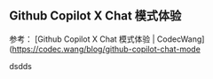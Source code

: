 ## Github Copilot X Chat 模式体验
参考：
[Github Copilot X Chat 模式体验 | CodecWang](https://codec.wang/blog/github-copilot-chat-mode

dsdds

